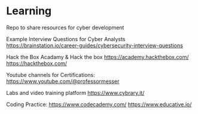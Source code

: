 # Learning
Repo to share resources for cyber development 

Example Interview Questions for Cyber Analysts
https://brainstation.io/career-guides/cybersecurity-interview-questions

Hack the Box Acadamy & Hack the box
https://academy.hackthebox.com/
https://hackthebox.com/

Youtube channels for Certifications:
https://www.youtube.com/@professormesser


Labs and video training platform
https://www.cybrary.it/

Coding Practice:
https://www.codecademy.com/
https://www.educative.io/

